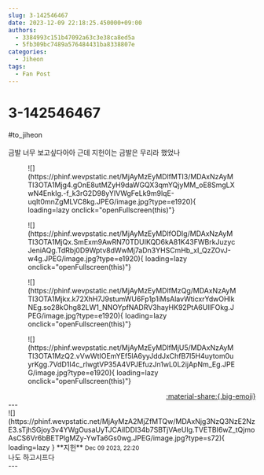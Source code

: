 ```yaml
---
slug: 3-142546467
date: 2023-12-09 22:18:25.450000+09:00
authors:
  - 3384993c151b47092a63c3e38ca8ed5a
  - 5fb309bc7489a576484431ba8338807e
categories:
  - Jiheon
tags:
  - Fan Post
---
```


# 3-142546467

<div class="post-container" markdown="1">
<div class="content-container md-sidebar__scrollwrap" markdown="1">

\#to_jiheon <br><br>금발 너무 보고싶다아아 근데 지헌이는 금발은 무리라 했었나
<figure markdown="1">
![](https://phinf.wevpstatic.net/MjAyMzEyMDlfMTI3/MDAxNzAyMTI3OTA1Mjg4.gOnE8utMZyH9daWGQX3qmYQjyMM_oE8SmgLXwN4EnkIg.-f_k3rG2D98yYIVWgFeLk9m9lqE-uqIt0mnZgMLVC8kg.JPEG/image.jpg?type=e1920){ loading=lazy onclick="openFullscreen(this)"}
</figure>

<figure markdown="1">
![](https://phinf.wevpstatic.net/MjAyMzEyMDlfODIg/MDAxNzAyMTI3OTA1MjQx.SmExm9AwRN70TDUIKQD6kA81K43FWBrkJuzycJeniAQg.TdRbj0D9Wptv8dWwMj7aDn3YHSCmHb_xI_QzZOvJ-w4g.JPEG/image.jpg?type=e1920){ loading=lazy onclick="openFullscreen(this)"}
</figure>

<figure markdown="1">
![](https://phinf.wevpstatic.net/MjAyMzEyMDlfMzQg/MDAxNzAyMTI3OTA1Mjkx.k72XhH7J9stumWU6Fp1p1iMsAlavWticxrYdwOHlkNEg.so28kOhg82LW1_NNOYpfNADRV3hayHK92PtA6UllFOkg.JPEG/image.jpg?type=e1920){ loading=lazy onclick="openFullscreen(this)"}
</figure>

<figure markdown="1">
![](https://phinf.wevpstatic.net/MjAyMzEyMDlfMjU5/MDAxNzAyMTI3OTA1MzQ2.vVwWtIOEmYEf5lA6yyJddJxChfB7l5H4uytom0uyrKgg.7VdD1I4c_rlwgtVP35A4VPJEfuzJn1wL0L2ijApNm_Eg.JPEG/image.jpg?type=e1920){ loading=lazy onclick="openFullscreen(this)"}
</figure>


</div>
</div>

<div style="text-align: right;" markdown="1">
<a href="https://weverse.io/fromis9/fanpost/3-142546467" style="text-align: right;">:material-share:{.big-emoji}</a>
</div>
---

<div class="comments-container md-sidebar__scrollwrap" markdown="1">
<div class="comment" markdown="1">
<div class='id-container' markdown="1">
![](https://phinf.wevpstatic.net/MjAyMzA2MjZfMTQw/MDAxNjg3NzQ3NzE2NzE3.sTjhSGjoy3v4YWgOusaUyTJCAiIDDI34b7SBTjVAeUIg.TVETBI6wZ_tQjmoAsCS6Vr6bBETPlgMZy-YwTa6Gs0wg.JPEG/image.jpg?type=s72){ loading=lazy }
**<span class="artist">지헌</span>** <small>Dec 09 2023, 22:20</small><br>
</div>
<div class='comment-body' markdown="1">
나도 하고시프다
</div>
</div>
</div>
---
